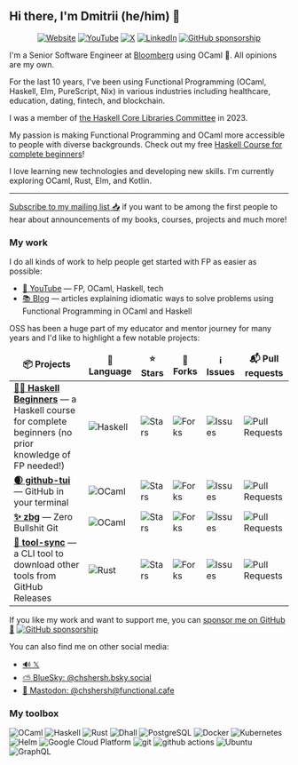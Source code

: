 ## Hi there, I'm Dmitrii (he/him) 👋

<p align="center">
  <a href="https://chshersh.com/" target="_blank"><img alt="Website" src="https://img.shields.io/badge/Website-ffc107.svg?&style=for-the-badge&logo=html5&logoColor=black" /></a>
  <a href="https://youtube.com/c/chshersh" target="_blank"><img alt="YouTube" src="https://img.shields.io/badge/YouTube-FF0000.svg?&style=for-the-badge&logo=youtube&logoColor=white" /></a>
  <a href="https://x.com/intent/follow?screen_name=chshersh&tw_p=followbutton" target="_blank"><img alt="X" src="https://img.shields.io/badge/extwitter-%23000000.svg?&style=for-the-badge&logo=X&logoColor=white" /></a>
  <a href="https://www.linkedin.com/in/chshersh/" target="_blank"><img alt="LinkedIn" src="https://img.shields.io/badge/linkedin-%230077B5.svg?&style=for-the-badge&logo=linkedin&logoColor=white" /></a>
  <a href="https://github.com/sponsors/chshersh" target="_blank"><img alt="GitHub sponsorship" src="https://img.shields.io/badge/Sponsor-171515?&style=for-the-badge&logo=github&logoColor=white" /></a>
</p>

I'm a Senior Software Engineer at [Bloomberg](https://www.bloomberg.com/uk) using OCaml 🐫. All opinions are my own.

For the last 10 years, I've been using Functional Programming (OCaml, Haskell, Elm, PureScript, Nix) in various industries including healthcare, education, dating, fintech, and blockchain.

I was a member of [the Haskell Core Libraries Committee][clc] in 2023.

My passion is making Functional Programming and OCaml more accessible to people with diverse backgrounds.
Check out my free [Haskell Course for complete beginners][haskell-course]!

I love learning new technologies and developing new skills. I'm currently exploring OCaml, Rust, Elm, and Kotlin.

[clc]: https://github.com/haskell/core-libraries-committee
[haskell-course]: https://github.com/haskell-beginners-2022/course-plan

<hr>

[Subscribe to my mailing list 📥](https://chshersh.com/#subscribe) if you want to be among the first people to hear about announcements of my books, courses, projects and much more!

### My work

I do all kinds of work to help people get started with FP as easier as possible:

* [🎥 YouTube](https://youtube.com/c/chshersh) — FP, OCaml, Haskell, tech
* [📚 Blog](https://chshersh.com/) — articles explaining idiomatic ways to solve problems using Functional Programming in OCaml and Haskell

OSS has been a huge part of my educator and mentor journey for many years and I'd like to highlight a few notable projects:

<table>
  <thead align="center">
    <tr border: none;>
      <td><b>📦 Projects</b></td>
      <td><b>📜 Language</b></td>
      <td><b>⭐ Stars</b></td>
      <td><b>🔀 Forks</b></td>
      <td><b>ℹ️ Issues</b></td>
      <td><b>📬 Pull requests</b></td>
    </tr>
  </thead>
  <tbody>
    <tr>
      <td><a href="https://github.com/haskell-beginners-2022/course-plan"><b>👩‍🏫 Haskell Beginners</b></a> — a Haskell course for complete beginners (no prior knowledge of FP needed!)</td>
      <td><img alt="Haskell" src="https://img.shields.io/badge/-Haskell-5e5086?style=flat-square&logo=haskell&logoColor=white" /></td>
      <td><img alt="Stars" src="https://img.shields.io/github/stars/haskell-beginners-2022/course-plan?style=flat-square&labelColor=343b41"/></td>
      <td><img alt="Forks" src="https://img.shields.io/github/forks/haskell-beginners-2022/exercises?style=flat-square&labelColor=343b41"/></td>
      <td><img alt="Issues" src="https://img.shields.io/github/issues/haskell-beginners-2022/course-plan?style=flat-square&labelColor=343b41"/></td>
      <td><img alt="Pull Requests" src="https://img.shields.io/github/issues-pr/haskell-beginners-2022/course-plan?style=flat-square&labelColor=343b41"/></td>
    </tr>
    <tr>
      <td><a href="https://github.com/chshersh/github-tui"><b>🌒 github-tui</b></a> — GitHub in your terminal</td>
      <td><img alt="OCaml" src="https://img.shields.io/badge/-OCaml-EE6A1A?style=flat-square&logo=ocaml&logoColor=white" /></td>
      <td><img alt="Stars" src="https://img.shields.io/github/stars/chshersh/github-tui?style=flat-square&labelColor=343b41"/></td>
      <td><img alt="Forks" src="https://img.shields.io/github/forks/chshersh/github-tui?style=flat-square&labelColor=343b41"/></td>
      <td><img alt="Issues" src="https://img.shields.io/github/issues/chshersh/github-tui?style=flat-square&labelColor=343b41"/></td>
      <td><img alt="Pull Requests" src="https://img.shields.io/github/issues-pr/chshersh/github-tui?style=flat-square&labelColor=343b41"/></td>
    </tr>
    <tr>
      <td><a href="https://github.com/chshersh/zbg"><b>✨ zbg</b></a> — Zero Bullshit Git</td>
      <td><img alt="OCaml" src="https://img.shields.io/badge/-OCaml-EE6A1A?style=flat-square&logo=ocaml&logoColor=white" /></td>
      <td><img alt="Stars" src="https://img.shields.io/github/stars/chshersh/zbg?style=flat-square&labelColor=343b41"/></td>
      <td><img alt="Forks" src="https://img.shields.io/github/forks/chshersh/zbg?style=flat-square&labelColor=343b41"/></td>
      <td><img alt="Issues" src="https://img.shields.io/github/issues/chshersh/zbg?style=flat-square&labelColor=343b41"/></td>
      <td><img alt="Pull Requests" src="https://img.shields.io/github/issues-pr/chshersh/zbg?style=flat-square&labelColor=343b41"/></td>
    </tr>
    <tr>
      <td><a href="https://github.com/chshersh/tool-sync"><b>🧰 tool-sync</b></a> — a CLI tool to download other tools from GitHub Releases</td>
      <td><img alt="Rust" src="https://img.shields.io/badge/-Rust-ce412B?style=flat-square&logo=rust&logoColor=white" /></td>
      <td><img alt="Stars" src="https://img.shields.io/github/stars/chshersh/tool-sync?style=flat-square&labelColor=343b41"/></td>
      <td><img alt="Forks" src="https://img.shields.io/github/forks/chshersh/tool-sync?style=flat-square&labelColor=343b41"/></td>
      <td><img alt="Issues" src="https://img.shields.io/github/issues/chshersh/tool-sync?style=flat-square&labelColor=343b41"/></td>
      <td><img alt="Pull Requests" src="https://img.shields.io/github/issues-pr/chshersh/tool-sync?style=flat-square&labelColor=343b41"/></td>
    </tr>
  </tbody>
</table>

If you like my work and want to support me, you can [sponsor me on GitHub 💖](https://github.com/sponsors/chshersh) <a href="https://github.com/sponsors/chshersh" target="_blank"><img alt="GitHub sponsorship" src="https://img.shields.io/github/sponsors/chshersh" /></a>

You can also find me on other social media:

* [🔊 𝕏](https://x.com/ChShersh)
* [⛅️ BlueSky: @chshersh.bsky.social](https://bsky.app/profile/chshersh.bsky.social)
* [🐘 Mastodon: @chshersh@functional.cafe](https://functional.cafe/web/@chshersh)

### My toolbox

<p>
  <img alt="OCaml" src="https://img.shields.io/badge/-OCaml-EE6A1A?style=flat-square&logo=ocaml&logoColor=white" />
  <img alt="Haskell" src="https://img.shields.io/badge/-Haskell-5e5086?style=flat-square&logo=haskell&logoColor=white" />
  <img alt="Rust" src="https://img.shields.io/badge/-Rust-ce412B?style=flat-square&logo=rust&logoColor=white" />
  <img alt="Dhall" src="https://custom-icon-badges.demolab.com/badge/-Dhall-dfafff?style=flat-square&logo=dhall&logoColor=white" />
  <img alt="PostgreSQL" src="https://img.shields.io/badge/-PostgreSQL-0064a5?style=flat-square&logo=postgresql&logoColor=white" />
  <img alt="Docker" src="https://img.shields.io/badge/-Docker-46a2f1?style=flat-square&logo=docker&logoColor=white" />
  <img alt="Kubernetes" src="https://img.shields.io/badge/-K8S-326ce5?style=flat-square&logo=kubernetes&logoColor=white" />
  <img alt="Helm" src="https://img.shields.io/badge/-Helm-091C84?style=flat-square&logo=helm&logoColor=white" />
  <img alt="Google Cloud Platform" src="https://img.shields.io/badge/-Google_Cloud_Platform-1a73e8?style=flat-square&logo=google-cloud&logoColor=white" />
  <img alt="git" src="https://img.shields.io/badge/-Git-F05032?style=flat-square&logo=git&logoColor=white" />
  <img alt="github actions" src="https://img.shields.io/badge/-Github_Actions-2088FF?style=flat-square&logo=github-actions&logoColor=white" />
  <img alt="Ubuntu" src="https://img.shields.io/badge/-Ubuntu-E95420?style=flat-square&logo=ubuntu&logoColor=white" />
  <img alt="GraphQL" src="https://img.shields.io/badge/-GraphQL-E10098?style=flat-square&logo=graphql&logoColor=white" />
</p>
